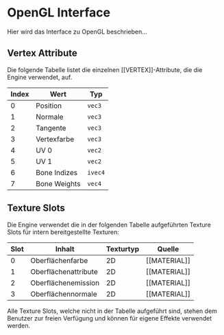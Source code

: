 # OpenGL Interface

Hier wird das Interface zu OpenGL beschrieben...

## Vertex Attribute
Die folgende Tabelle listet die einzelnen [[VERTEX]]-Attribute,
die die Engine verwendet, auf.

| Index | Wert         | Typ     |
|-------|--------------|---------|
|     0 | Position     | `vec3`  |
|     1 | Normale      | `vec3`  |
|     2 | Tangente     | `vec3`  |
|     3 | Vertexfarbe  | `vec3`  |
|     4 | UV 0         | `vec2`  |
|     5 | UV 1         | `vec2`  |
|     6 | Bone Indizes | `ivec4` |
|     7 | Bone Weights | `vec4`  |

## Texture Slots
Die Engine verwendet die in der folgenden Tabelle aufgeführten
Texture Slots für intern bereitgestellte Texturen:

| Slot | Inhalt               | Texturtyp | Quelle       |
|------|----------------------|-----------|--------------|
|    0 | Oberflächenfarbe     | 2D        | [[MATERIAL]] |
|    1 | Oberflächenattribute | 2D        | [[MATERIAL]] |
|    2 | Oberflächenemission  | 2D        | [[MATERIAL]] |
|    3 | Oberflächennormale   | 2D        | [[MATERIAL]] |

Alle Texture Slots, welche nicht in der Tabelle aufgeführt sind,
stehen dem Benutzer zur freien Verfügung und können für eigene
Effekte verwendet werden.